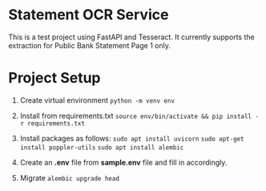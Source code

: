 # Statement OCR Service
This is a test project using FastAPI and Tesseract. It currently supports the extraction for Public Bank Statement Page 1 only.


# Project Setup
1. Create virtual environment
`python -m venv env`

2. Install from requirements.txt
`source env/bin/activate && pip install -r requirements.txt`

3. Install packages as follows:
`sudo apt install uvicorn`
`sudo apt-get install poppler-utils`
`sudo apt install alembic`

4. Create an **.env** file from **sample.env** file and fill in accordingly.

5. Migrate
`alembic upgrade head`